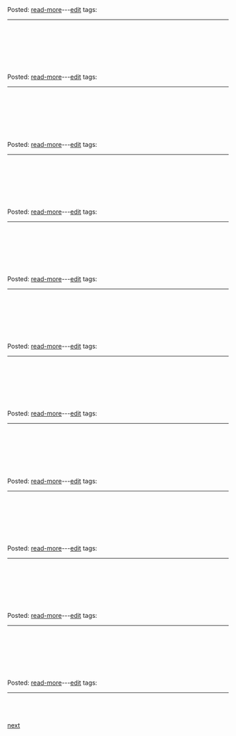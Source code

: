 
<h1><a class="readmorelink" href="git/oldposts/cob113.md"></a></h1>

<br>
<div class='readmore'>
Posted: 
<a class="readmorelink" href="git/oldposts/cob113.md">read-more</a>---<a class="editlink" target="_blank" href="/hugo/admin/scripts/edit.sh?file=git/oldposts/cob113.md&cmd=open">edit</a>
tags: 
<hr>
<br><br><br>
</div>
<h1><a class="readmorelink" href="git/oldposts/cob112.md"></a></h1>

<br>
<div class='readmore'>
Posted: 
<a class="readmorelink" href="git/oldposts/cob112.md">read-more</a>---<a class="editlink" target="_blank" href="/hugo/admin/scripts/edit.sh?file=git/oldposts/cob112.md&cmd=open">edit</a>
tags: 
<hr>
<br><br><br>
</div>
<h1><a class="readmorelink" href="git/oldposts/cob111.md"></a></h1>

<br>
<div class='readmore'>
Posted: 
<a class="readmorelink" href="git/oldposts/cob111.md">read-more</a>---<a class="editlink" target="_blank" href="/hugo/admin/scripts/edit.sh?file=git/oldposts/cob111.md&cmd=open">edit</a>
tags: 
<hr>
<br><br><br>
</div>
<h1><a class="readmorelink" href="git/oldposts/cob110.md"></a></h1>

<br>
<div class='readmore'>
Posted: 
<a class="readmorelink" href="git/oldposts/cob110.md">read-more</a>---<a class="editlink" target="_blank" href="/hugo/admin/scripts/edit.sh?file=git/oldposts/cob110.md&cmd=open">edit</a>
tags: 
<hr>
<br><br><br>
</div>
<h1><a class="readmorelink" href="git/oldposts/cob109.md"></a></h1>

<br>
<div class='readmore'>
Posted: 
<a class="readmorelink" href="git/oldposts/cob109.md">read-more</a>---<a class="editlink" target="_blank" href="/hugo/admin/scripts/edit.sh?file=git/oldposts/cob109.md&cmd=open">edit</a>
tags: 
<hr>
<br><br><br>
</div>
<h1><a class="readmorelink" href="git/oldposts/cob108.md"></a></h1>

<br>
<div class='readmore'>
Posted: 
<a class="readmorelink" href="git/oldposts/cob108.md">read-more</a>---<a class="editlink" target="_blank" href="/hugo/admin/scripts/edit.sh?file=git/oldposts/cob108.md&cmd=open">edit</a>
tags: 
<hr>
<br><br><br>
</div>
<h1><a class="readmorelink" href="git/oldposts/cob107.md"></a></h1>

<br>
<div class='readmore'>
Posted: 
<a class="readmorelink" href="git/oldposts/cob107.md">read-more</a>---<a class="editlink" target="_blank" href="/hugo/admin/scripts/edit.sh?file=git/oldposts/cob107.md&cmd=open">edit</a>
tags: 
<hr>
<br><br><br>
</div>
<h1><a class="readmorelink" href="git/oldposts/cob106.md"></a></h1>

<br>
<div class='readmore'>
Posted: 
<a class="readmorelink" href="git/oldposts/cob106.md">read-more</a>---<a class="editlink" target="_blank" href="/hugo/admin/scripts/edit.sh?file=git/oldposts/cob106.md&cmd=open">edit</a>
tags: 
<hr>
<br><br><br>
</div>
<h1><a class="readmorelink" href="git/oldposts/cob105.md"></a></h1>

<br>
<div class='readmore'>
Posted: 
<a class="readmorelink" href="git/oldposts/cob105.md">read-more</a>---<a class="editlink" target="_blank" href="/hugo/admin/scripts/edit.sh?file=git/oldposts/cob105.md&cmd=open">edit</a>
tags: 
<hr>
<br><br><br>
</div>
<h1><a class="readmorelink" href="git/oldposts/cob104.md"></a></h1>

<br>
<div class='readmore'>
Posted: 
<a class="readmorelink" href="git/oldposts/cob104.md">read-more</a>---<a class="editlink" target="_blank" href="/hugo/admin/scripts/edit.sh?file=git/oldposts/cob104.md&cmd=open">edit</a>
tags: 
<hr>
<br><br><br>
</div>
<h1><a class="readmorelink" href="git/oldposts/cob103.md"></a></h1>

<br>
<div class='readmore'>
Posted: 
<a class="readmorelink" href="git/oldposts/cob103.md">read-more</a>---<a class="editlink" target="_blank" href="/hugo/admin/scripts/edit.sh?file=git/oldposts/cob103.md&cmd=open">edit</a>
tags: 
<hr>
<br><br><br>
</div>
<a href='index34.md'>next</a>
